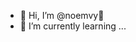 - 👋 Hi, I’m @noemvy🍒
- 🌱 I’m currently learning ...
  

<!---
noemvy/noemvy is a ✨ special ✨ repository because its `README.md` (this file) appears on your GitHub profile.
You can click the Preview link to take a look at your changes.
--->
